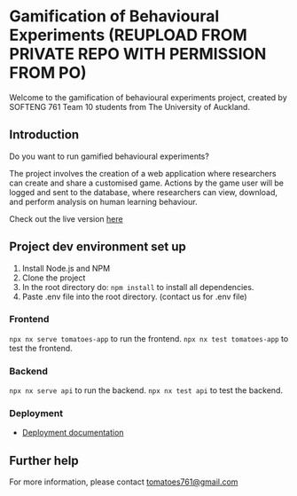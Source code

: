 # Gamification of Behavioural Experiments (REUPLOAD FROM PRIVATE REPO WITH PERMISSION FROM PO)

Welcome to the gamification of behavioural experiments project, created by SOFTENG 761 Team 10 students from The University of Auckland.

## Introduction

Do you want to run gamified behavioural experiments?

The project involves the creation of a web application where researchers can create and share a customised game. Actions by the game user will be logged and sent to the database, where researchers can view, download, and perform analysis on human learning behaviour.

Check out the live version [here](http://d390os3xijobxf.cloudfront.net/)

## Project dev environment set up

1. Install Node.js and NPM
2. Clone the project
3. In the root directory do: `npm install` to install all dependencies.
4. Paste .env file into the root directory. (contact us for .env file)

### Frontend

`npx nx serve tomatoes-app` to run the frontend.
`npx nx test tomatoes-app` to test the frontend.

### Backend

`npx nx serve api` to run the backend.
`npx nx test api` to test the backend.

### Deployment

- [Deployment documentation](Deployment.md)

## Further help

For more information, please contact tomatoes761@gmail.com
